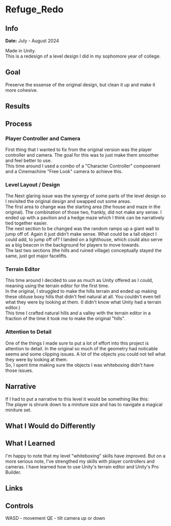 # Refuge_Redo

## Info
**Date:** July - August 2024

Made in Unity.  
This is a redesign of a level design I did in my sophomore year of college.

## Goal
Preserve the essense of the original design, but clean it up and make it more cohesive.

## Results


## Process
### Player Controller and Camera
First thing that I wanted to fix from the original version was the player controller and camera. The goal for this was to just make them smoother and feel better to use.  
This time around I used a combo of a "Character Controller" compoenent and a Cinemachine "Free Look" camera to achieve this.   

### Level Layout / Design
The Next glaring issue was the synergy of some parts of the level design so I revisited the original design and swapped out some areas.  
The first area to change was the starting area (the house and maze in the original). The combination of those two, frankly, did not make any sense. I ended up with a pavilion and a hedge maze which I think can be narratively tied together easier.  
The next section to be changed was the random ramps up a giant wall to jump off of. Again it just didn't make sense. What could be a tall object I could add, to jump off of? I landed on a lighthouse, which could also serve as a big beacon in the background for players to move towards.  
The last two sections (the hills and ruined village) conceptually stayed the same, just got major facelifts.

### Terrain Editor
This time around I decided to use as much as Unity offered as I could, meaning using the terrain editor for the first time.  
In the original, I struggled to make the hills terrain and ended up making these obtuse boxy hills that didn't feel natural at all. You couldn't even tell what they were by looking at them. (I didn't know what Unity had a terrain editor.)  
This time I crafted natural hills and a valley with the terrain editor in a fraction of the time it took me to make the original "hills".

### Attention to Detail
One of the things I made sure to put a lot of effort into this project is attention to detail. In the original so much of the geometry had noticable seems and some clipping issues. A lot of the objects you could not tell what they were by looking at them.  
So, I spent time making sure the objects I was whiteboxing didn't have those issues.

## Narrative
If I had to put a narrative to this level it would be something like this:  
The player is shrunk down to a miniture size and has to navigate a magical miniture set.

## What I Would do Differently




## What I Learned
I'm happy to note that my level "whiteboxing" skills have improved. But on a more serious note, I've strengthed my skills with player controllers and cameras. I have learned how to use Unity's terrain editor and Unity's Pro Builder.


## Links




## Controls
WASD - movement
QE   - tilt camera up or down